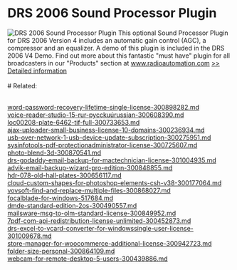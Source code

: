 # DRS 2006 Sound Processor Plugin
![DRS 2006 Sound Processor Plugin](https://mycommerce.akamaized.net/api/pimages/P300580363/BIG/300580363.JPG)
This optional Sound Processor Plugin for DRS 2006 Version 4 includes an automatic gain control (AGC), a compressor and an equalizer. A demo of this plugin is included in the DRS 2006 V4 Demo. Find out more about this fantastic "must have" plugin for all broadcasters in our "Products" section at www.radioautomation.com
[>> Detailed information](https://secure.shareit.com/shareit/product.html?productid=300580363&affiliateid=200057808)<br/><br/># Related:

<br />[word-password-recovery-lifetime-single-license-300898282.md](https://github.com/downloadplanet/downloadplanet/blob/main/word-password-recovery-lifetime-single-license-300898282.md)<br />[voice-reader-studio-15-rur-pycckuúrussian-300608390.md](https://github.com/downloadplanet/downloadplanet/blob/main/voice-reader-studio-15-rur-pycckuúrussian-300608390.md)<br />[loc00208-plate-6462-tif-full-300733653.md](https://github.com/downloadplanet/downloadplanet/blob/main/loc00208-plate-6462-tif-full-300733653.md)<br />[ajax-uploader-small-business-license-10-domains-300236934.md](https://github.com/downloadplanet/downloadplanet/blob/main/ajax-uploader-small-business-license-10-domains-300236934.md)<br />[usb-over-network-1-usb-device-update-subscription-300275951.md](https://github.com/downloadplanet/downloadplanet/blob/main/usb-over-network-1-usb-device-update-subscription-300275951.md)<br />[sysinfotools-pdf-protectionadministrator-license-300725607.md](https://github.com/downloadplanet/downloadplanet/blob/main/sysinfotools-pdf-protectionadministrator-license-300725607.md)<br />[photo-blend-3d-300870541.md](https://github.com/downloadplanet/downloadplanet/blob/main/photo-blend-3d-300870541.md)<br />[drs-godaddy-email-backup-for-mactechnician-license-301004935.md](https://github.com/downloadplanet/downloadplanet/blob/main/drs-godaddy-email-backup-for-mactechnician-license-301004935.md)<br />[advik-email-backup-wizard-pro-edition-300848855.md](https://github.com/downloadplanet/downloadplanet/blob/main/advik-email-backup-wizard-pro-edition-300848855.md)<br />[hdr-078-old-hall-plates-300656117.md](https://github.com/downloadplanet/downloadplanet/blob/main/hdr-078-old-hall-plates-300656117.md)<br />[cloud-custom-shapes-for-photoshop-elements-csh-v38-300177064.md](https://github.com/downloadplanet/downloadplanet/blob/main/cloud-custom-shapes-for-photoshop-elements-csh-v38-300177064.md)<br />[vovsoft-find-and-replace-multiple-files-300868027.md](https://github.com/downloadplanet/downloadplanet/blob/main/vovsoft-find-and-replace-multiple-files-300868027.md)<br />[focalblade-for-windows-517684.md](https://github.com/downloadplanet/downloadplanet/blob/main/focalblade-for-windows-517684.md)<br />[dmde-standard-edition-2os-300490557.md](https://github.com/downloadplanet/downloadplanet/blob/main/dmde-standard-edition-2os-300490557.md)<br />[mailsware-msg-to-olm-standard-license-300849952.md](https://github.com/downloadplanet/downloadplanet/blob/main/mailsware-msg-to-olm-standard-license-300849952.md)<br />[7pdf-com-api-redistribution-license-unlimited-300452873.md](https://github.com/downloadplanet/downloadplanet/blob/main/7pdf-com-api-redistribution-license-unlimited-300452873.md)<br />[drs-excel-to-vcard-converter-for-windowssingle-user-license-301009678.md](https://github.com/downloadplanet/downloadplanet/blob/main/drs-excel-to-vcard-converter-for-windowssingle-user-license-301009678.md)<br />[store-manager-for-woocommerce-additional-license-300942723.md](https://github.com/downloadplanet/downloadplanet/blob/main/store-manager-for-woocommerce-additional-license-300942723.md)<br />[folder-size-personal-300864109.md](https://github.com/downloadplanet/downloadplanet/blob/main/folder-size-personal-300864109.md)<br />[webcam-for-remote-desktop-5-users-300439886.md](https://github.com/downloadplanet/downloadplanet/blob/main/webcam-for-remote-desktop-5-users-300439886.md)